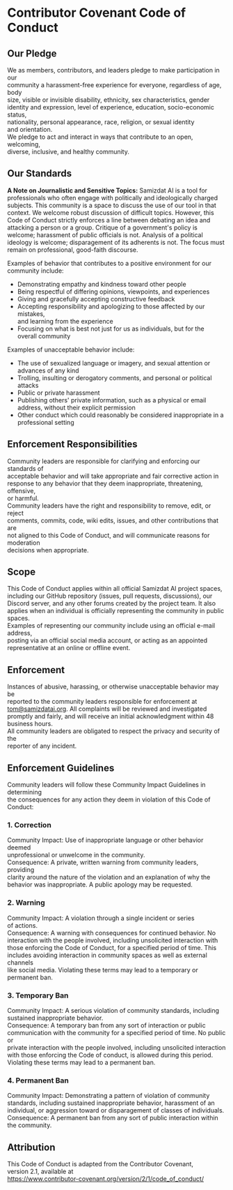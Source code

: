 # **Contributor Covenant Code of Conduct**

## **Our Pledge**

We as members, contributors, and leaders pledge to make participation in our  
community a harassment-free experience for everyone, regardless of age, body  
size, visible or invisible disability, ethnicity, sex characteristics, gender  
identity and expression, level of experience, education, socio-economic status,  
nationality, personal appearance, race, religion, or sexual identity  
and orientation.  
We pledge to act and interact in ways that contribute to an open, welcoming,  
diverse, inclusive, and healthy community.

## **Our Standards**

**A Note on Journalistic and Sensitive Topics:** Samizdat AI is a tool for professionals who often engage with politically and ideologically charged subjects. This community is a space to discuss the use of our tool in that context. We welcome robust discussion of difficult topics. However, this Code of Conduct strictly enforces a line between debating an idea and attacking a person or a group. Critique of a government's policy is welcome; harassment of public officials is not. Analysis of a political ideology is welcome; disparagement of its adherents is not. The focus must remain on professional, good-faith discourse.

Examples of behavior that contributes to a positive environment for our  
community include:

* Demonstrating empathy and kindness toward other people  
* Being respectful of differing opinions, viewpoints, and experiences  
* Giving and gracefully accepting constructive feedback  
* Accepting responsibility and apologizing to those affected by our mistakes,  
  and learning from the experience  
* Focusing on what is best not just for us as individuals, but for the  
  overall community

Examples of unacceptable behavior include:

* The use of sexualized language or imagery, and sexual attention or  
  advances of any kind  
* Trolling, insulting or derogatory comments, and personal or political attacks  
* Public or private harassment  
* Publishing others' private information, such as a physical or email  
  address, without their explicit permission  
* Other conduct which could reasonably be considered inappropriate in a  
  professional setting

## **Enforcement Responsibilities**

Community leaders are responsible for clarifying and enforcing our standards of  
acceptable behavior and will take appropriate and fair corrective action in  
response to any behavior that they deem inappropriate, threatening, offensive,  
or harmful.  
Community leaders have the right and responsibility to remove, edit, or reject  
comments, commits, code, wiki edits, issues, and other contributions that are  
not aligned to this Code of Conduct, and will communicate reasons for moderation  
decisions when appropriate.

## **Scope**

This Code of Conduct applies within all official Samizdat AI project spaces, including our GitHub repository (issues, pull requests, discussions), our Discord server, and any other forums created by the project team. It also applies when an individual is officially representing the community in public spaces.  
Examples of representing our community include using an official e-mail address,  
posting via an official social media account, or acting as an appointed  
representative at an online or offline event.

## **Enforcement**

Instances of abusive, harassing, or otherwise unacceptable behavior may be  
reported to the community leaders responsible for enforcement at tom@samizdatai.org. All complaints will be reviewed and investigated promptly and fairly, and will receive an initial acknowledgment within 48 business hours.  
All community leaders are obligated to respect the privacy and security of the  
reporter of any incident.

## **Enforcement Guidelines**

Community leaders will follow these Community Impact Guidelines in determining  
the consequences for any action they deem in violation of this Code of Conduct:

### **1\. Correction**

Community Impact: Use of inappropriate language or other behavior deemed  
unprofessional or unwelcome in the community.  
Consequence: A private, written warning from community leaders, providing  
clarity around the nature of the violation and an explanation of why the  
behavior was inappropriate. A public apology may be requested.

### **2\. Warning**

Community Impact: A violation through a single incident or series  
of actions.  
Consequence: A warning with consequences for continued behavior. No  
interaction with the people involved, including unsolicited interaction with  
those enforcing the Code of Conduct, for a specified period of time. This  
includes avoiding interaction in community spaces as well as external channels  
like social media. Violating these terms may lead to a temporary or  
permanent ban.

### **3\. Temporary Ban**

Community Impact: A serious violation of community standards, including  
sustained inappropriate behavior.  
Consequence: A temporary ban from any sort of interaction or public  
communication with the community for a specified period of time. No public or  
private interaction with the people involved, including unsolicited interaction  
with those enforcing the Code of conduct, is allowed during this period.  
Violating these terms may lead to a permanent ban.

### **4\. Permanent Ban**

Community Impact: Demonstrating a pattern of violation of community  
standards, including sustained inappropriate behavior, harassment of an  
individual, or aggression toward or disparagement of classes of individuals.  
Consequence: A permanent ban from any sort of public interaction within  
the community.

## **Attribution**

This Code of Conduct is adapted from the Contributor Covenant,  
version 2.1, available at  
https://www.contributor-covenant.org/version/2/1/code_of_conduct/
